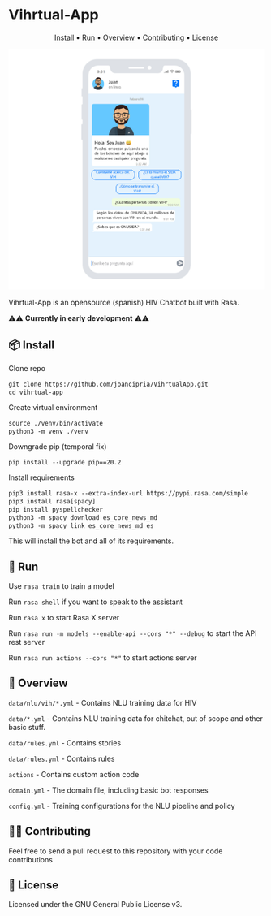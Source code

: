 # Vihrtual-App

<p align="center">
    <a href="#-install">Install</a> •
    <a href="#-run">Run</a> •
    <a href="#-overview">Overview</a> •
    <a href="#-contributing">Contributing</a> •
    <a href="#-license">License</a>
</p>

![screenshot](docs/mockup.jpg)

Vihrtual-App is an opensource (spanish) HIV Chatbot built with Rasa.

⚠️⚠️ **Currently in early development** ⚠️⚠️

## 📦 Install

Clone repo
```
git clone https://github.com/joancipria/VihrtualApp.git
cd vihrtual-app
```
Create virtual environment
```
source ./venv/bin/activate
python3 -m venv ./venv
```

Downgrade pip (temporal fix)
```
pip install --upgrade pip==20.2
```

Install requirements
```
pip3 install rasa-x --extra-index-url https://pypi.rasa.com/simple
pip3 install rasa[spacy]
pip install pyspellchecker
python3 -m spacy download es_core_news_md
python3 -m spacy link es_core_news_md es
```


This will install the bot and all of its requirements.

## 🤖 Run

Use `rasa train` to train a model 

Run `rasa shell` if you want to speak to the assistant

Run `rasa x` to start Rasa X server

Run `rasa run -m models --enable-api --cors "*" --debug` to start the API rest server

Run `rasa run actions --cors "*"` to start actions server

## 🤔 Overview

`data/nlu/vih/*.yml` - Contains NLU training data for HIV

`data/*.yml` - Contains NLU training data for chitchat, out of scope and other basic stuff.

`data/rules.yml` - Contains stories

`data/rules.yml` - Contains rules

`actions` - Contains custom action code

`domain.yml` - The domain file, including basic bot responses

`config.yml` - Training configurations for the NLU pipeline and policy 

## 👨‍💻 Contributing

Feel free to send a pull request to this repository with your code contributions

## 📜 License
Licensed under the GNU General Public License v3.